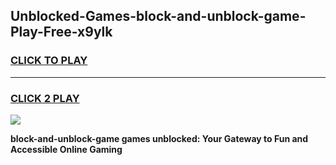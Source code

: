 
## Unblocked-Games-block-and-unblock-game-Play-Free-x9ylk
<h3>
<a href="https://premium76.site?title=block-and-unblock-game&ref=23A">CLICK TO PLAY</a></h3>
<hr>

<h3>
<a href="https://premium76.site?title=block-and-unblock-game&ref=23A">CLICK 2 PLAY</a>
  
</h3>

<a href="https://premium76.site?title=block-and-unblock-game&ref=23A"><img src="https://clearcache.store/games.png"></a>


**block-and-unblock-game games unblocked: Your Gateway to Fun and Accessible Online Gaming**
